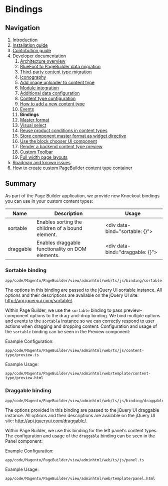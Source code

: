 # Bindings

## Navigation

1. [Introduction]
2. [Installation guide]
3. [Contribution guide]
4. [Developer documentation]
    1. [Architecture overview]
    1. [BlueFoot to PageBuilder data migration]
    1. [Third-party content type migration]
    1. [Iconography]
    1. [Add image uploader to content type]
    1. [Module integration]
    1. [Additional data configuration]
    1. [Content type configuration]
    1. [How to add a new content type]
    1. [Events]
    1. **Bindings**
    1. [Master format]
    1. [Visual select] 
    1. [Reuse product conditions in content types]
    1. [Store component master format as widget directive]
    1. [Use the block chooser UI component]
    1. [Render a backend content type preview]
    1. [Custom Toolbar]
    1. [Full width page layouts]
5. [Roadmap and known issues]
6. [How to create custom PageBuilder content type container]

[Introduction]: README.md
[Contribution guide]: CONTRIBUTING.md
[Installation guide]: install.md
[Developer documentation]: developer-documentation.md
[Architecture overview]: architecture-overview.md
[BlueFoot to PageBuilder data migration]: bluefoot-data-migration.md
[Third-party content type migration]: new-content-type-example.md
[Iconography]: iconography.md
[Add image uploader to content type]: image-uploader.md
[Module integration]: module-integration.md
[Additional data configuration]: custom-configuration.md
[Content type configuration]: content-type-configuration.md
[How to add a new content type]: how-to-add-new-content-type.md
[Events]: events.md
[Bindings]: bindings.md
[Master format]: master-format.md
[Visual select]: visual-select.md
[Reuse product conditions in content types]: product-conditions.md
[Store component master format as widget directive]: widget-directive.md
[Render a backend content type preview]: content-type-preview.md
[Use the block chooser UI component]: block-chooser-component.md
[Custom Toolbar]: toolbar.md
[Full width page layouts]: full-width-page-layouts.md
[Add image uploader to content type]: image-uploader.md
[Roadmap and Known Issues]: roadmap.md
[How to create custom PageBuilder content type container]: how-to-create-custom-pagebuilder-content-type-container.md

## Summary

As part of the Page Builder application, we provide new Knockout bindings you can use in your custom content types:

| Name           | Description                                                    | Usage                                  |
| -------------- | -------------------------------------------------------------- | -------------------------------------  |
| sortable       | Enables sorting the children of a bound element.               | \<div data-bind="sortable: {}"></div>  |
| draggable      | Enables draggable functionality on DOM elements.               | \<div data-bind="draggable: {}"></div> |

### Sortable binding
```
app/code/Magento/PageBuilder/view/adminhtml/web/ts/js/binding/sortable.ts
```

The options in this binding are passed to the jQuery UI sortable instance. All options and their descriptions are available on the jQuery UI site: http://api.jqueryui.com/sortable/.

Within Page Builder, we use the `sortable` binding to pass preview-component options to the drag-and-drop binding. We bind multiple options and events to the `sortable` instance so we can correctly respond to user actions when dragging and dropping content. Configuration and usage of the `sortable` binding can be seen in the Preview component:

Example Configuration: 
```
app/code/Magento/PageBuilder/view/adminhtml/web/ts/js/content-type/preview.ts
```
 
Example Usage: 
```
app/code/Magento/PageBuilder/view/adminhtml/web/template/content-type/preview.html
```

### Draggable binding
```
app/code/Magento/PageBuilder/view/adminhtml/web/ts/js/binding/draggable.ts
``` 

The options provided in this binding are passed to the jQuery UI draggable instance. All options and their descriptions are available on the jQuery UI site: http://api.jqueryui.com/draggable/.

Within Page Builder, we use this binding for the left panel's content types. The configuration and usage of the `draggable` binding can be seen in the Panel component:

Example Configuration: 
```
app/code/Magento/PageBuilder/view/adminhtml/web/ts/js/panel.ts
```
 
Example Usage: 
```
app/code/Magento/PageBuilder/view/adminhtml/web/template/panel.html
```

